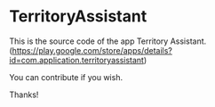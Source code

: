 # TerritoryAssistant

This is the source code of the app Territory Assistant. (https://play.google.com/store/apps/details?id=com.application.territoryassistant)

You can contribute if you wish.

Thanks!
